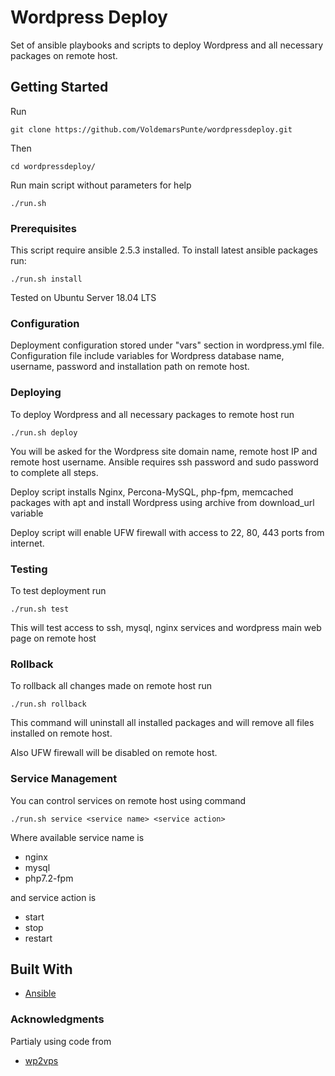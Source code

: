 # Wordpress Deploy

Set of ansible playbooks and scripts to deploy Wordpress and all necessary packages
on remote host.

## Getting Started

Run
``` 
git clone https://github.com/VoldemarsPunte/wordpressdeploy.git
```
Then
``` 
cd wordpressdeploy/
```
Run main script without parameters for help
```
./run.sh
```
### Prerequisites

This script require ansible 2.5.3 installed. To install latest ansible packages run:
```
./run.sh install
```
Tested on Ubuntu Server 18.04 LTS

### Configuration

Deployment configuration stored under "vars" section in wordpress.yml file. 
Configuration file include variables for Wordpress database name, username, password and installation path on remote host.

### Deploying

To deploy Wordpress and all necessary packages to remote host run
```
./run.sh deploy
```
You will be asked for the Wordpress site domain name, remote host IP and remote host username.
Ansible requires ssh password and sudo password to complete all steps.

Deploy script installs Nginx, Percona-MySQL, php-fpm, memcached packages with apt 
and install Wordpress using archive from download_url variable

Deploy script will enable UFW firewall with access to 22, 80, 443 ports from internet.  

### Testing

To test deployment run
```
./run.sh test
```
This will test access to ssh, mysql, nginx services and wordpress main web page on remote host


### Rollback

To rollback all changes made on remote host run
```
./run.sh rollback
```
This command will uninstall all installed packages and will remove all files installed on remote host.

Also UFW firewall will be disabled on remote host.


### Service Management

You can control services on remote host using command
```
./run.sh service <service name> <service action>
```
Where available service name is 
* nginx 
* mysql
* php7.2-fpm

and service action is 
* start
* stop
* restart


## Built With

* [Ansible](https://www.ansible.com)


### Acknowledgments
Partialy using code from 
* [wp2vps](https://github.com/DmitriyLyalyuev/wp2vps)

